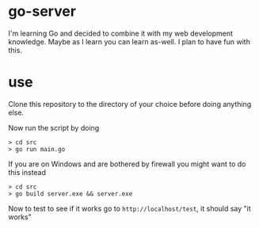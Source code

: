 # go-server
I'm learning Go and decided to combine it with my web development knowledge. Maybe as I learn you can learn as-well. I plan to have fun with this.

# use
Clone this repository to the directory of your choice before doing anything else.

Now run the script by doing

```shell
> cd src
> go run main.go
```

If you are on Windows and are bothered by firewall you might want to do this instead

```shell
> cd src
> go build server.exe && server.exe
```

Now to test to see if it works go to `http://localhost/test`, it should say "it works"